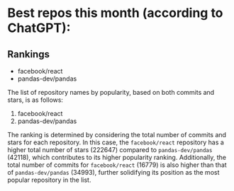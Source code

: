 # Best repos this month (according to ChatGPT):
## Rankings
- facebook/react
- pandas-dev/pandas

The list of repository names by popularity, based on both commits and stars, is as follows:
1. facebook/react
2. pandas-dev/pandas

The ranking is determined by considering the total number of commits and stars for each repository. In this case, the `facebook/react` repository has a higher total number of stars (222647) compared to `pandas-dev/pandas` (42118), which contributes to its higher popularity ranking. Additionally, the total number of commits for `facebook/react` (16779) is also higher than that of `pandas-dev/pandas` (34993), further solidifying its position as the most popular repository in the list.